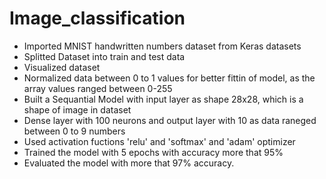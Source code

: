 # Image_classification

- Imported MNIST handwritten numbers dataset from Keras datasets 
- Splitted Dataset into train and test data
- Visualized dataset
- Normalized data between 0 to 1 values for better fittin of model, as the array values ranged between 0-255
- Built a Sequantial Model with input layer as shape 28x28, which is a shape of image in dataset
- Dense layer with 100 neurons and output layer with 10 as data raneged between 0 to 9 numbers
- Used activation fuctions 'relu' and 'softmax' and 'adam' optimizer 
- Trained the model with 5 epochs with accuracy more that 95%
- Evaluated the model with more that 97% accuracy.
